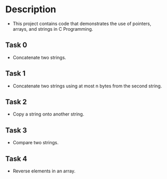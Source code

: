 # Description
- This project contains code that demonstrates the use of pointers, arrays, and strings in C Programming.

## Task 0
- Concatenate two strings.

## Task 1
- Concatenate two strings using at most n bytes from the second string.

## Task 2
- Copy a string onto another string.

## Task 3
- Compare two strings.

## Task 4
- Reverse elements in an array.

